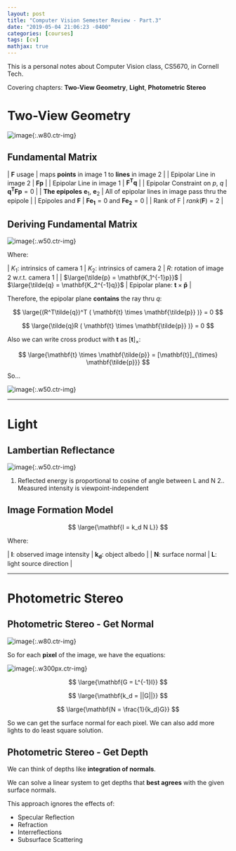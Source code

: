 ```yaml
---
layout: post
title: "Computer Vision Semester Review - Part.3"
date: "2019-05-04 21:06:23 -0400"
categories: [courses]
tags: [cv]
mathjax: true
---
```


This is a personal notes about Computer Vision class, CS5670, in Cornell Tech.

Covering chapters: **Two-View Geometry**, **Light**, **Photometric Stereo**

<!--more-->

# Two-View Geometry

![image](https://user-images.githubusercontent.com/13166286/57186688-c5e69300-6eb1-11e9-9cdf-3306ca2d0d1f.png){:.w80.ctr-img}

## Fundamental Matrix

| $\mathbf{F}$ usage | maps **points** in image 1 to **lines** in image 2 |
| Epipolar Line in image 2 | $\mathbf{Fp}$ |
| Epipolar Line in image 1 | $\mathbf{F^Tq}$ |
| Epipolar Constraint on $p$, $q$ | $\mathbf{q^TFp}=0$ |
| **The epipoles** $\mathbf{e}_1$, $\mathbf{e}_2$ | All of epipolar lines in image pass thru the epipole |
| Epipoles and $\mathbf{F}$ | $\mathbf{Fe_1} = 0$ and $\mathbf{Fe_2} = 0$ | 
| Rank of F | $rank(\mathbf{F}) = 2$ |

## Deriving Fundamental Matrix

![image](https://user-images.githubusercontent.com/13166286/57187026-114f7000-6eb7-11e9-9594-e9d781d760d5.png){:.w50.ctr-img}

Where:

| $K_1$: intrinsics of camera 1 | $K_2$: intrinsics of camera 2 | $R$: rotation of image 2 w.r.t. camera 1 |
| $\large{\tilde{p} = \mathbf{K_1^{-1}p}}$ | $\large{\tilde{q} = \mathbf{K_2^{-1}q}}$ | Epipolar plane: $\mathbf{t} \times \mathbf{\tilde{p}}$ |

Therefore, the epipolar plane **contains** the ray thru $q$:

$$ \large{(R^T\tilde{q})^T ( \mathbf{t} \times \mathbf{\tilde{p}} )} = 0  $$

$$ \large{\tilde{q}R ( \mathbf{t} \times \mathbf{\tilde{p}} )} = 0  $$

Also we can write cross product with $\mathbf{t}$ as $[\mathbf{t}]_{\times}$:

$$ \large{\mathbf{t} \times \mathbf{\tilde{p}} = [\mathbf{t}]_{\times} \mathbf{\tilde{p}}} $$

So...

![image](https://user-images.githubusercontent.com/13166286/57187161-32b15b80-6eb9-11e9-9397-0d9f0aff402c.png){:.w50.ctr-img}

---

# Light

## Lambertian Reflectance

![image](https://user-images.githubusercontent.com/13166286/57188152-cd189b80-6ec7-11e9-8fd9-3487eebc6f7f.png){:.w50.ctr-img}

1. Reflected energy is proportional to cosine of angle
between L and N 
2.. Measured intensity is viewpoint-independent

## Image Formation Model

$$ \large{\mathbf{I = k_d N L}} $$

Where:

| $\mathbf{I}$: observed image intensity | $\mathbf{k_d}$: object albedo |
| $\mathbf{N}$: surface normal | $\mathbf{L}$: light source direction |

---

# Photometric Stereo

## Photometric Stereo - Get Normal

![image](https://user-images.githubusercontent.com/13166286/57188209-d1918400-6ec8-11e9-8fee-9edf85eeb7a6.png){:.w80.ctr-img}

So for each **pixel** of the image, we have the equations:

![image](https://user-images.githubusercontent.com/13166286/57188218-f259d980-6ec8-11e9-8924-5cd7da3b838a.png){:.w300px.ctr-img}

$$ \large{\mathbf{G = L^{-1}I}} $$

$$ \large{\mathbf{k_d = ||G||}} $$

$$ \large{\mathbf{N = \frac{1}{k_d}G}} $$

So we can get the surface normal for each pixel.  We can also add more lights to do least square solution.

## Photometric Stereo - Get Depth

We can think of depths like **integration of normals**.

We can solve a linear system to get depths that **best agrees** with the given surface normals.

This approach ignores the effects of: 
* Specular Reflection
* Refraction
* Interreflections
* Subsurface Scattering

